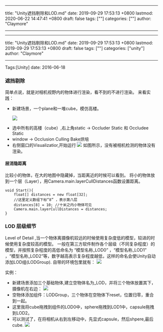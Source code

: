 
---
title: "Unity遮挡剔除和LOD.md"
date: 2019-09-29 17:53:13 +0800
lastmod: 2020-06-22 14:47:41 +0800
draft: false
tags: [""]
categories: [""]
author: "Claymore"

---
---
title: "Unity遮挡剔除和LOD.md"
date: 2019-09-29 17:53:13 +0800
lastmod: 2019-09-29 17:53:13 +0800
draft: false
tags: [""]
categories: ["unity"]
author: "Claymore"

---
Tags:[Unity]  date: 2016-06-18 

### 遮挡剔除
简单点说，就是对相机视野内的物体进行渲染，看不到的不进行渲染。
来看实践：

* 新建场景，一个plane和一堆cube，模仿高楼。

  ![](http://claymore.wang:5000/uploads/big/29121f360fa0fab9fccb5d02c094e8ae.png)

<!-- more -->

* 选中所有的高楼（cube）,右上角static -> Occluder Static 和 Occludee Static 
* window -> Occlusion Culling  Bake烘培
* 右侧窗口的Visualizatior,开始运行
  ![](http://claymore.wang:5000/uploads/big/be900830b511d6b1ad44b6ae6ac231ee.png)
  如图所示，没有被相机检测的物体没有渲染。

#### 层消隐距离
比较小的物体，在大的地图中隐藏掉，当距离近的时候可以看到。
将小的物体放到一个层（Layer），用Camera.main.layerCullDistances函数设置距离。

    void Start(){
        float[] distances = new float[32];
        //这里定义数组下标“8” ，表示第八层
        distances[8] = 10; //十米之内小物体可见
        Camera.main.layerCullDistances = distances;
    }

### LOD 层级细节
Level of Detail ,当一个物体离摄像机较远的时候使用复杂度低的模型，较进的时候使用复杂度较高的模型。
一般在第三方软件制作各个层级（不同复杂程度）的模型，并按照复杂程度的高低命名为 “模型名称_LOD0” ，“模型名称_LOD1” ，“模型名称_LOD2”等，数字越高表示复杂程度越低，这样的命名会使Unity自动添加LOD组(LODGroup).
自带的环境包里就有：
![](http://claymore.wang:5000/uploads/big/26003b18c498c98eb28ec708e3454ab4.png)

实例：

* 新建场景添加三个基础物体,建立空物体名为_LOD，并将三个物体放置其下，摄像机在右边：
  ![](http://claymore.wang:5000/uploads/big/ba36bc5f139c8d038779461d3783ce22.png)
* 空物体添加组件：LODGroup，三个物体在空物体下reset，位置归零，重合到一起。
* 这里我将cube拖拽到组件的LOD0中，sphere拖拽到LOD1中，capsule拖拽到LOD2。
* 可以测试了，在将相机从右到左移动中，先显式capsule，然后shpere,最后cube.
  ![](http://claymore.wang:5000/uploads/big/59066ac408575c74582856e45dac46d2.png)

